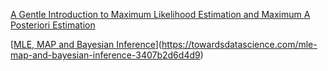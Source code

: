 

[A Gentle Introduction to Maximum Likelihood Estimation and Maximum A Posteriori Estimation](https://towardsdatascience.com/a-gentle-introduction-to-maximum-likelihood-estimation-and-maximum-a-posteriori-estimation-d7c318f9d22d)



[[MLE, MAP and Bayesian Inference](https://towardsdatascience.com/mle-map-and-bayesian-inference-3407b2d6d4d9)](https://towardsdatascience.com/mle-map-and-bayesian-inference-3407b2d6d4d9)

